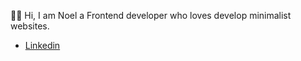 👋🏻 Hi, I am Noel a Frontend developer who loves develop minimalist websites.
- [Linkedin](https://www.linkedin.com/in/noel-carmona-garcia/)
